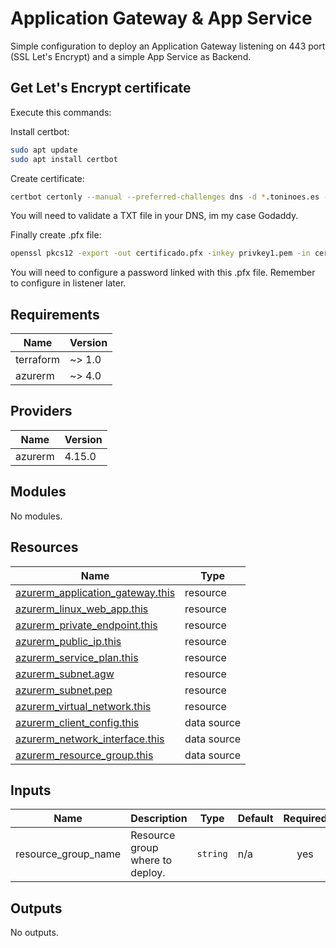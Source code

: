 # Application Gateway & App Service

Simple configuration to deploy an Application Gateway listening on 443 port (SSL Let's Encrypt) and a simple App Service as Backend.

## Get Let's Encrypt certificate

Execute this commands:

Install certbot:

```bash
sudo apt update
sudo apt install certbot
```

Create certificate:

```bash
certbot certonly --manual --preferred-challenges dns -d *.toninoes.es -d toninoes.es
```

You will need to validate a TXT file in your DNS, im my case Godaddy.

Finally create .pfx file:

```bash
openssl pkcs12 -export -out certificado.pfx -inkey privkey1.pem -in cert1.pem -certfile chain1.pem
```

You will need to configure a password linked with this .pfx file. Remember to configure in listener later.

## Requirements

| Name | Version |
|------|---------|
| terraform | ~> 1.0 |
| azurerm | ~> 4.0 |

## Providers

| Name | Version |
|------|---------|
| azurerm | 4.15.0 |

## Modules

No modules.

## Resources

| Name | Type |
|------|------|
| [azurerm_application_gateway.this](https://registry.terraform.io/providers/hashicorp/azurerm/latest/docs/resources/application_gateway) | resource |
| [azurerm_linux_web_app.this](https://registry.terraform.io/providers/hashicorp/azurerm/latest/docs/resources/linux_web_app) | resource |
| [azurerm_private_endpoint.this](https://registry.terraform.io/providers/hashicorp/azurerm/latest/docs/resources/private_endpoint) | resource |
| [azurerm_public_ip.this](https://registry.terraform.io/providers/hashicorp/azurerm/latest/docs/resources/public_ip) | resource |
| [azurerm_service_plan.this](https://registry.terraform.io/providers/hashicorp/azurerm/latest/docs/resources/service_plan) | resource |
| [azurerm_subnet.agw](https://registry.terraform.io/providers/hashicorp/azurerm/latest/docs/resources/subnet) | resource |
| [azurerm_subnet.pep](https://registry.terraform.io/providers/hashicorp/azurerm/latest/docs/resources/subnet) | resource |
| [azurerm_virtual_network.this](https://registry.terraform.io/providers/hashicorp/azurerm/latest/docs/resources/virtual_network) | resource |
| [azurerm_client_config.this](https://registry.terraform.io/providers/hashicorp/azurerm/latest/docs/data-sources/client_config) | data source |
| [azurerm_network_interface.this](https://registry.terraform.io/providers/hashicorp/azurerm/latest/docs/data-sources/network_interface) | data source |
| [azurerm_resource_group.this](https://registry.terraform.io/providers/hashicorp/azurerm/latest/docs/data-sources/resource_group) | data source |

## Inputs

| Name | Description | Type | Default | Required |
|------|-------------|------|---------|:--------:|
| resource\_group\_name | Resource group where to deploy. | `string` | n/a | yes |

## Outputs

No outputs.
